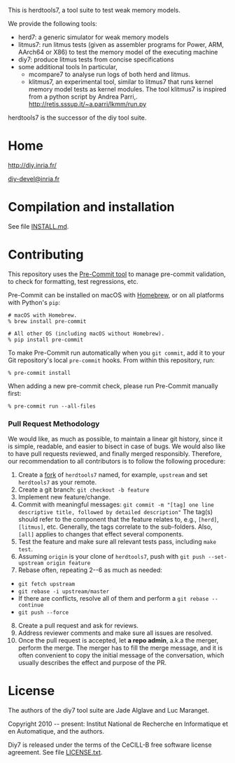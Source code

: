 This is herdtools7, a tool suite to test weak memory models.

We provide the following tools:

 - herd7: a generic simulator for weak memory models
 - litmus7: run litmus tests (given as assembler programs for
   Power, ARM, AArch64 or X86) to test the memory model of the
   executing machine
 - diy7: produce litmus tests from concise specifications
 - some additional tools
   In particular,
    * mcompare7 to analyse run logs of both herd and litmus.
    * klitmus7, an experimental tool, similar to litmus7 that runs kernel
      memory model tests as kernel modules. The tool klitmus7 is inspired
      from a python script by Andrea Parri,.
      <http://retis.sssup.it/~a.parri/lkmm/run.py>


herdtools7 is the successor of the diy tool suite.

Home
====

http://diy.inria.fr/

diy-devel@inria.fr

Compilation and installation
============================

See file [INSTALL.md](INSTALL.md).

Contributing
============

This repository uses the [Pre-Commit tool](https://pre-commit.com) to manage
pre-commit validation, to check for formatting, test regressions, etc.

Pre-Commit can be installed on macOS with [Homebrew](https://brew.sh), or on
all platforms with Python's `pip`:

    # macOS with Homebrew.
    % brew install pre-commit

    # All other OS (including macOS without Homebrew).
    % pip install pre-commit

To make Pre-Commit run automatically when you `git commit`, add it to your Git
repository's local `pre-commit` hooks. From within this repository, run:

    % pre-commit install

When adding a new pre-commit check, please run Pre-Commit manually first:

    % pre-commit run --all-files

### Pull Request Methodology
We would like, as much as possible, to maintain a linear git history,
since it is simple, readable, and easier to bisect in case of bugs.
We would also like to have pull requests reviewed, and finally merged
responsibly.
Therefore, our recommendation to all contributors is to follow the following
procedure:
1.  Create a [fork](https://docs.github.com/en/pull-requests/collaborating-with-pull-requests/working-with-forks/fork-a-repo)
    of `herdtools7` named, for example, `upstream` and set `herdtools7` as your remote.
2.  Create a git branch: `git checkout -b feature`
3.  Implement new feature/change.
4.  Commit with meaningful messages:
    `git commit -m "[tag] one line descriptive title, followed by detailed description"`
    The tag(s) should refer to the component that the feature relates to, e.g.,
    `[herd]`, `[litmus]`, etc. Generally, the tags correlate to the sub-folders.
    Also, `[all]` applies to changes that effect several components.
5.  Test the feature and make sure all relevant tests pass, including
    `make test`.
6.  Assuming `origin` is your clone of `herdtools7`, push with
    `git push --set-upstream origin feature`
7.  Rebase often, repeating 2--6 as much as needed:
   - `git fetch upstream`
   - `git rebase -i upstream/master`
   - If there are conflicts, resolve all of them and perform a `git rebase --continue`
   - `git push --force`
8.  Create a pull request and ask for reviews.
9.  Address reviewer comments and make sure all issues are resolved.
19. Once the pull request is accepted, let **a repo admin**, a.k.a the merger,
    perform the merge.
    The merger has to fill the merge message, and it is often convenient to copy
    the initial message of the conversation, which usually describes the effect
    and purpose of the PR.

License
=======

The authors of the diy7 tool suite are Jade Alglave and Luc Maranget.


Copyright 2010 -- present: Institut National de Recherche en Informatique et
en Automatique, and the authors.

Diy7 is released under the terms of the CeCILL-B free software license agreement.
See file [LICENSE.txt](LICENSE.txt).
